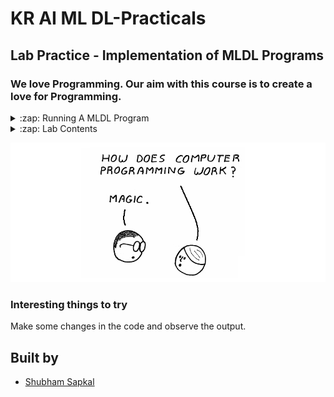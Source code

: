# KR AI ML DL-Practicals

## Lab Practice - Implementation of MLDL Programs

### We love Programming. Our aim with this course is to create a love for Programming.

<details>
  <summary>:zap: Running A MLDL Program</summary>
  <br/>

Excellent, now you have all the tools required
to run a MLDL program.

# You can run MLDL program on -

## [Jupiter](https://jupyter.org/try-jupyter/retro/notebooks/?path=notebooks/Intro.ipynb)

## [Google Colab](https://colab.research.google.com/)

## [VS Code](https://code.visualstudio.com/)

</details>
<details>
  <summary>:zap: Lab Contents</summary>
  <br/>

- [Practical 1 - Correlation](https://github.com/Realocity/KR-AI-ML-DL-Practical-Programs/tree/main/Practical%201)

- [Practical 2 - Linear Regression](https://github.com/Realocity/KR-AI-ML-DL-Practical-Programs/tree/main/Practical%202)

- [Practical 3 - Multiple regression](https://github.com/Realocity/KR-AI-ML-DL-Practical-Programs/tree/main/Practical%203)

- [Practical 4 - Logistic regression](https://github.com/Realocity/KR-AI-ML-DL-Practical-Programs/tree/main/Pratical%204)

- [Practical 5 - Random forest](https://github.com/Realocity/KR-AI-ML-DL-Practical-Programs/tree/main/Pratical%205)

- [Practical 6 - K means clustering](https://github.com/Realocity/KR-AI-ML-DL-Practical-Programs/tree/main/Pratical%206)

- [Practical 7 - Clustering](https://github.com/Realocity/KR-AI-ML-DL-Practical-Programs/tree/main/Pratical%207)

- [Practical 8 - Naivy Bay's classification program](https://github.com/Realocity/KR-AI-ML-DL-Practical-Programs/tree/main/Pratical%208)

- [Practical 9 - SVM](https://github.com/Realocity/KR-AI-ML-DL-Practical-Programs/tree/main/Pratical%209)

- [Practical 10 - Deep-Learning on pima-indians-diabetes](https://github.com/Realocity/KR-AI-ML-DL-Practical-Programs/tree/main/Pratical%2010)

- [Practical 11 - CNN](https://github.com/Realocity/KR-AI-ML-DL-Practical-Programs/tree/main/Pratical%2011)

</details>

![Intro User Image](https://github.com/Realocity/JAVA_Practical/blob/main/assets/intro.png)

### Interesting things to try

Make some changes in the code and observe the output.

## Built by

- [Shubham Sapkal](https://github.com/Realocity)
